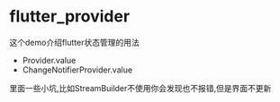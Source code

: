 # flutter_provider

这个demo介绍flutter状态管理的用法

- Provider<T>.value
- ChangeNotifierProvider<T>.value

里面一些小坑,比如StreamBuilder不使用你会发现也不报错,但是界面不更新